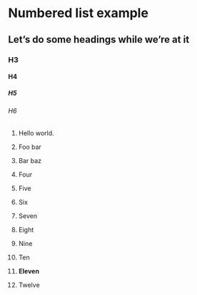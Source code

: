 # Numbered list example
## Let’s do some headings while we’re at it
### H3
#### H4
##### H5
###### H6

 1. Hello world.
 
 2. Foo bar
 
 3. Bar baz
 
 4. Four
 
 5. Five
 
 6. Six
 
 7. Seven
 
 8. Eight
 
 9. Nine
 
10. Ten

11. **Eleven**

12. Twelve
